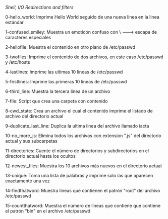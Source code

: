 *Shell, I/O Redirections and filters*

0-hello_world: Imprime Hello World seguido de una nueva linea en la linea estándar

1-confused_smiley: Muestra un emoticón confuso con  \ ---> escapa de caracteres especiales

2-hellofile: Muestra el contenido en otro plano de /etc/passwd

3-twofiles: Imprime el contenido de dos archivos, en este caso /etc/passwd y /etc/hosts

4-lastlines: Imprime las ultimas 10 lineas de /etc/passwd

5-firstlines: Imprime las primeras 10 lineas de /etc/passwd

6-third_line: Muestra la tercera linea de un archivo

7-file: Script que crea una carpeta con contenido

8-cwd_state: Crea un archivo el cual el contenido imprime el listado de archivo del directorio actual

9-duplicate_last_line: Duplica la ultima linea del archivo llamado iacta

10-no_more_js: Elimina todos los archivos con extension ".js" del directorio actual y sus subcarpetas

11-directories: Cuente el número de directorios y subdirectorios en el directorio actual hasta los ocultos

12-newest_files: Muestra los 10 archivos más nuevos en el directorio actual

13-unique: Toma una lista de palabras y imprime solo las que aparecen exactamente una vez

14-findthatword: Muestra líneas que contienen el patrón "root" del archivo /etc/passwd 

15-countthatword: Muestra el número de líneas que contiene que contiene el patrón "bin" en el archivo /etc/passwd
